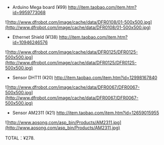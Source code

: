   * Arduino Mega board (¥99)
http://item.taobao.com/item.htm?id=9959773068

![http://www.dfrobot.com/image/cache/data/DFR0108/01-500x500.jpg](http://www.dfrobot.com/image/cache/data/DFR0108/01-500x500.jpg)

  * Ethernet Shield (¥138)
http://item.taobao.com/item.htm?id=10946246576

![http://www.dfrobot.com/image/cache/data/DFR0125/DFR0125-500x500.jpg](http://www.dfrobot.com/image/cache/data/DFR0125/DFR0125-500x500.jpg)

  * Sensor DHT11 (¥20)
http://item.taobao.com/item.htm?id=12998167840

![http://www.dfrobot.com/image/cache/data/DFR0067/DFR0067-500x500.jpg](http://www.dfrobot.com/image/cache/data/DFR0067/DFR0067-500x500.jpg)

  * Sensor AM2311 (¥21)
http://item.taobao.com/item.htm?id=12659015955

![http://www.aosong.com/asp_bin/Products/AM2311.jpg](http://www.aosong.com/asp_bin/Products/AM2311.jpg)

TOTAL：¥278.